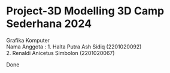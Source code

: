 # Project-3D Modelling 3D Camp Sederhana 2024

Grafika Komputer <br>
Nama Anggota : 1. Halta Putra Ash Sidiq (2201020092) <br>
               2. Renaldi Anicetus Simbolon (2201020067) <br>

Done
